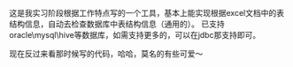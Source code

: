 这是我实习阶段根据工作特点写的一个工具，基本上能实现根据excel文档中的表结构信息，自动去检查数据库中表结构信息（通用的）。
已支持oracle\mysql\hive等数据库，如需支持更多的，可以在jdbc那支持即可。

现在反过来看那时候写的代码，哈哈，莫名的有些可爱～
